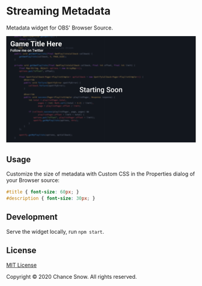 # Streaming Metadata

Metadata widget for OBS' Browser Source.

![screenshot](https://github.com/chances/streaming-metadata/blob/master/media/example.png?raw=true)

## Usage

Customize the size of metadata with Custom CSS in the Properties dialog of your Browser source:

```css
#title { font-size: 60px; }
#description { font-size: 30px; }
```

## Development

Serve the widget locally, run `npm start`.

## License

[MIT License](http://opensource.org/licenses/MIT)

Copyright &copy; 2020 Chance Snow. All rights reserved.
